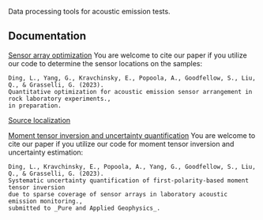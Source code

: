 Data processing tools for acoustic emission tests. 

## Documentation
<a href="https://github.com/Liang-Ding/DAE/blob/master/documentation/sensor_array_optimization.md">Sensor array optimization</a>
You are welcome to cite our paper if you utilize our code to determine the sensor locations on the samples: 
```text
Ding, L., Yang, G., Kravchinsky, E., Popoola, A., Goodfellow, S., Liu, Q., & Grasselli, G. (2023). 
Quantitative optimization for acoustic emission sensor arrangement in rock laboratory experiments., 
in preparation.
```

<a href="https://github.com/Liang-Ding/DAE/blob/master/documentation/localization.md">Source localization</a>


<a href="https://github.com/Liang-Ding/DAE/blob/master/documentation/mti_uncertainty.md">Moment tensor inversion and uncertainty quantification</a>
You are welcome to cite our paper if you utilize our code for moment tensor inversion and uncertainty estimation: 
```text
Ding, L., Kravchinsky, E., Popoola, A., Yang, G., Goodfellow, S., Liu, Q., & Grasselli, G. (2023). 
Systematic uncertainty quantification of first-polarity-based moment tensor inversion 
due to sparse coverage of sensor arrays in laboratory acoustic emission monitoring., 
submitted to _Pure and Applied Geophysics_.
```
